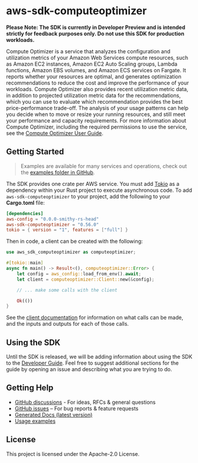 # aws-sdk-computeoptimizer

**Please Note: The SDK is currently in Developer Preview and is intended strictly for
feedback purposes only. Do not use this SDK for production workloads.**

Compute Optimizer is a service that analyzes the configuration and utilization metrics of your Amazon Web Services compute resources, such as Amazon EC2 instances, Amazon EC2 Auto Scaling groups, Lambda functions, Amazon EBS volumes, and Amazon ECS services on Fargate. It reports whether your resources are optimal, and generates optimization recommendations to reduce the cost and improve the performance of your workloads. Compute Optimizer also provides recent utilization metric data, in addition to projected utilization metric data for the recommendations, which you can use to evaluate which recommendation provides the best price-performance trade-off. The analysis of your usage patterns can help you decide when to move or resize your running resources, and still meet your performance and capacity requirements. For more information about Compute Optimizer, including the required permissions to use the service, see the [Compute Optimizer User Guide](https://docs.aws.amazon.com/compute-optimizer/latest/ug/).

## Getting Started

> Examples are available for many services and operations, check out the
> [examples folder in GitHub](https://github.com/awslabs/aws-sdk-rust/tree/main/examples).

The SDK provides one crate per AWS service. You must add [Tokio](https://crates.io/crates/tokio)
as a dependency within your Rust project to execute asynchronous code. To add `aws-sdk-computeoptimizer` to
your project, add the following to your **Cargo.toml** file:

```toml
[dependencies]
aws-config = "0.0.0-smithy-rs-head"
aws-sdk-computeoptimizer = "0.56.0"
tokio = { version = "1", features = ["full"] }
```

Then in code, a client can be created with the following:

```rust
use aws_sdk_computeoptimizer as computeoptimizer;

#[tokio::main]
async fn main() -> Result<(), computeoptimizer::Error> {
    let config = aws_config::load_from_env().await;
    let client = computeoptimizer::Client::new(&config);

    // ... make some calls with the client

    Ok(())
}
```

See the [client documentation](https://docs.rs/aws-sdk-computeoptimizer/latest/aws_sdk_computeoptimizer/client/struct.Client.html)
for information on what calls can be made, and the inputs and outputs for each of those calls.

## Using the SDK

Until the SDK is released, we will be adding information about using the SDK to the
[Developer Guide](https://docs.aws.amazon.com/sdk-for-rust/latest/dg/welcome.html). Feel free to suggest
additional sections for the guide by opening an issue and describing what you are trying to do.

## Getting Help

* [GitHub discussions](https://github.com/awslabs/aws-sdk-rust/discussions) - For ideas, RFCs & general questions
* [GitHub issues](https://github.com/awslabs/aws-sdk-rust/issues/new/choose) – For bug reports & feature requests
* [Generated Docs (latest version)](https://awslabs.github.io/aws-sdk-rust/)
* [Usage examples](https://github.com/awslabs/aws-sdk-rust/tree/main/examples)

## License

This project is licensed under the Apache-2.0 License.

